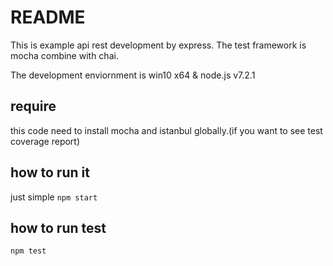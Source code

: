 # README

This is example api rest development by express. The test framework is mocha combine with chai.

The development enviornment is win10 x64 & node.js v7.2.1

## require

this code need to install mocha and istanbul globally.(if you want to see test coverage report)

## how to run it

just simple `npm start`


## how to run test
`npm test`
